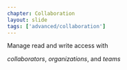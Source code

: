 ```yaml
---
chapter: Collaboration
layout: slide
tags: ['advanced/collaboration']
---
```


Manage read and write access with 

_collaborators_, _organizations_, and _teams_